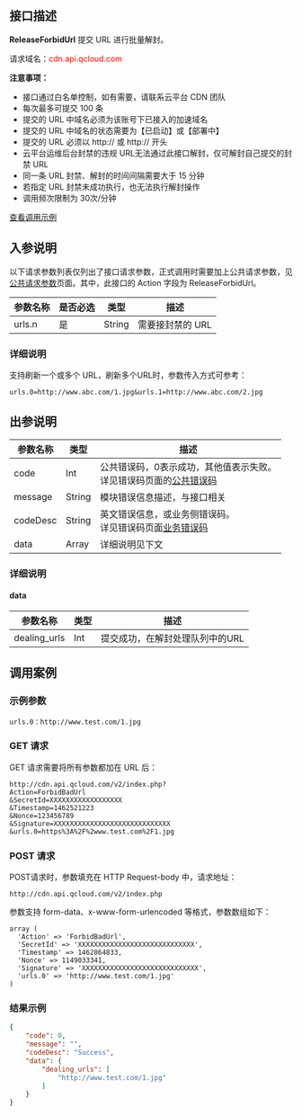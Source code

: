 ## 接口描述

**ReleaseForbidUrl**  提交 URL 进行批量解封。

请求域名：<font style="color:red">cdn.api.qcloud.com</font>

**注意事项：**

+ 接口通过白名单控制，如有需要，请联系云平台 CDN 团队
+ 每次最多可提交 100 条
+ 提交的 URL 中域名必须为该账号下已接入的加速域名
+ 提交的 URL 中域名的状态需要为【已启动】或【部署中】
+ 提交的 URL 必须以 http:// 或 http:// 开头
+ 云平台运维后台封禁的违规 URL无法通过此接口解封，仅可解封自己提交的封禁 URL
+ 同一条 URL 封禁、解封的时间间隔需要大于 15 分钟
+ 若指定 URL 封禁未成功执行，也无法执行解封操作
+ 调用频次限制为 30次/分钟

[查看调用示例](http://tcecqpoc.fsphere.cn/document/product/228/1734)

## 入参说明
以下请求参数列表仅列出了接口请求参数，正式调用时需要加上公共请求参数，见[公共请求参数](http://tcecqpoc.fsphere.cn/doc/api/231/4473)页面。其中，此接口的 Action 字段为 ReleaseForbidUrl。

| 参数名称   | 是否必选 | 类型     | 描述         |
| ------ | ---- | ------ | ---------- |
| urls.n | 是    | String | 需要接封禁的 URL |

### 详细说明

支持刷新一个或多个 URL，刷新多个URL时，参数传入方式可参考：
```
urls.0=http://www.abc.com/1.jpg&urls.1=http://www.abc.com/2.jpg
```
## 出参说明

| 参数名称     | 类型     | 描述                                       |
| -------- | ------ | ---------------------------------------- |
| code     | Int    | 公共错误码，0表示成功，其他值表示失败。<br/>详见错误码页面的[公共错误码](http://tcecqpoc.fsphere.cn/doc/api/231/5078#1.-.E5.85.AC.E5.85.B1.E9.94.99.E8.AF.AF.E7.A0.81) |
| message  | String | 模块错误信息描述，与接口相关                           |
| codeDesc | String | 英文错误信息，或业务侧错误码。<br/>详见错误码页面[业务错误码](http://tcecqpoc.fsphere.cn/document/product/228/5078#2.-.E6.A8.A1.E5.9D.97.E9.94.99.E8.AF.AF.E7.A0.81) |
| data     | Array  | 详细说明见下文                                  |

### 详细说明

#### data

| 参数名称         | 类型   | 描述                |
| ------------ | ---- | ----------------- |
| dealing_urls | Int  | 提交成功，在解封处理队列中的URL |


## 调用案例

### 示例参数
```
urls.0：http://www.test.com/1.jpg
```

### GET 请求

GET 请求需要将所有参数都加在 URL 后：

```
http://cdn.api.qcloud.com/v2/index.php?
Action=ForbidBadUrl
&SecretId=XXXXXXXXXXXXXXXXXX
&Timestamp=1462521223
&Nonce=123456789
&Signature=XXXXXXXXXXXXXXXXXXXXXXXXXXXXX
&urls.0=https%3A%2F%2www.test.com%2F1.jpg
```

### POST 请求

POST请求时，参数填充在 HTTP Request-body 中，请求地址：

```
http://cdn.api.qcloud.com/v2/index.php
```

参数支持 form-data、x-www-form-urlencoded 等格式，参数数组如下：

```
array (
  'Action' => 'ForbidBadUrl',
  'SecretId' => 'XXXXXXXXXXXXXXXXXXXXXXXXXXXXX',
  'Timestamp' => 1462864833,
  'Nonce' => 1149033341,
  'Signature' => 'XXXXXXXXXXXXXXXXXXXXXXXXXXXXX',
  'urls.0' => 'http://www.test.com/1.jpg'
)
```
### 结果示例

```json
{
    "code": 0,
    "message": "",
    "codeDesc": "Success",
    "data": {
        "dealing_urls": [
            "http://www.test.com/1.jpg"
        ]
    }
}
```




